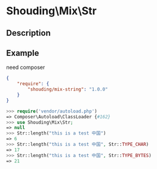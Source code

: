 # Shouding\Mix\Str

## Description

## Example

need composer

```json
{
    "require": {
        "shouding/mix-string": "1.0.0"
    }
}
```

```php
>>> require('vendor/autoload.php')
=> Composer\Autoload\ClassLoader {#162}
>>> use Shouding\Mix\Str;
=> null
>>> Str::length("this is a test 中国")
=> 6
>>> Str::length("this is a test 中国", Str::TYPE_CHAR)
=> 17
>>> Str::length("this is a test 中国", Str::TYPE_BYTES)
=> 21
```